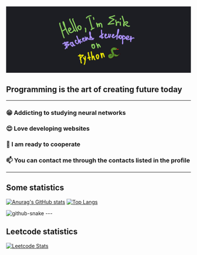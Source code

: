 ![Header](https://github.com/Fiufew/Fiufew/blob/main/assets/picture_my_header.png)

## Programming is the art of creating future today
---
### 😁 Addicting to studying neural networks

### 😍 Love developing websites

### 🫡 I am ready to cooperate

### 📫 You can contact me through the contacts listed in the profile
---
## Some statistics
[![Anurag's GitHub stats](https://github-readme-stats.vercel.app/api?username=Fiufew)](https://github.com/anuraghazra/github-readme-stats)
[![Top Langs](https://github-readme-stats.vercel.app/api/top-langs/?username=Fiufew&layout=compact)](https://github.com/anuraghazra/github-readme-stats)

<picture>
  <source
    media="(prefers-color-scheme: dark)"
    srcset="https://github.com/Fiufew/Fiufew/blob/output/github-contribution-grid-snake-dark.svg"
  />
  <img alt="github-snake" src="github-snake.svg"/>
</picture>
---

## Leetcode statistics
[![Leetcode Stats](https://leetcard.jacoblin.cool/Fiufew?border=0&radius=20)](https://leetcode.com/Fiufew)
